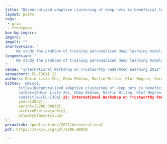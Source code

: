 ```yaml
---
title: "Decentralized adaptive clustering of deep nets is beneficial for client collaboration"
layout: posts
tags:
 - prio
 - frontpage
box-bg-imgsrc: 
imgsrc: 
imgalt: ""
shortversion: "
     We study the problem of training personalized deep learning models in a decentralized peer-to-peer setting, focusing on the setting where data distributions differ between the clients and where different clients have different local learning tasks. We study both covariate and label shift, and our contribution is an algorithm which for each client finds beneficial collaborations based on a similarity estimate for the local task. Our method does not rely on hyperparameters which are hard to estimate, such as the number of client clusters, but rather continuously adapts to the network topology using soft cluster assignment based on a novel adaptive gossip algorithm. We test the proposed method in various settings where data is not independent and identically distributed among the clients. The experimental evaluation shows that the proposed method performs better than previous state-of-the-art algorithms for this problem setting, and handles situations well where previous methods fail. "
longversion: "
     We study the problem of training personalized deep learning models in a decentralized peer-to-peer setting, focusing on the setting where data distributions differ between the clients and where different clients have different local learning tasks. We study both covariate and label shift, and our contribution is an algorithm which for each client finds beneficial collaborations based on a similarity estimate for the local task. Our method does not rely on hyperparameters which are hard to estimate, such as the number of client clusters, but rather continuously adapts to the network topology using soft cluster assignment based on a novel adaptive gossip algorithm. We test the proposed method in various settings where data is not independent and identically distributed among the clients. The experimental evaluation shows that the proposed method performs better than previous state-of-the-art algorithms for this problem setting, and handles situations well where previous methods fail.
"
venue: "International Workshop on Trustworthy Federated Learning 2022"
venueshort: FL-IJCAI'22
authors: Edvin Listo Zec, Ebba Ekblom, Martin Willbo, Olof Mogren, Sarunas Girdzijauskas
bibtex: '@misc{,
      title={Decentralized adaptive clustering of deep nets is beneficial for client collaboration }, 
      author={Edvin Listo Zec, Ebba Ekblom, Martin Willbo, Olof Mogren, Sarunas Girdzijauskas},
      booktitle={FL-IJCAI'22: International Workshop on Trustworthy Federated Learning},
      year={2022},
      eprint={2206.08839},
      archivePrefix={arXiv},
      primaryClass={cs.LG}
}'
permalink: /publications/2022/decentralized/
pdf: https://arxiv.org/pdf/2206.08839

---
```

